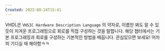 ```yaml
---
Created: 2023-08-24T15:41
---
```

VHDL은 `VHSIC Hardware Description Language` 의 약자로, 이름만 봐도 알 수 있듯이 지겨운 프로그래밍으로 회로를 직접 구성하는 것을 말합니다. 해당 챕터에서는 기본 프로그래밍과 회로를 구성하는 기본적인 방법을 배웁니다. 관심있으면 보세요! 어차피 기디실 때 해야함ㅋㅋ